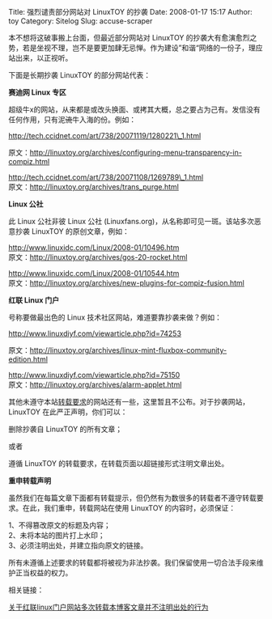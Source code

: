 Title: 强烈谴责部分网站对 LinuxTOY 的抄袭
Date: 2008-01-17 15:17
Author: toy
Category: Sitelog
Slug: accuse-scraper

本不想将这破事搬上台面，但最近部分网站对 LinuxTOY
的抄袭大有愈演愈烈之势，若是坐视不理，岂不是要更加肆无忌惮。作为建设”和谐“网络的一份子，理应站出来，以正视听。

下面是长期抄袭 LinuxTOY 的部分网站代表：

**赛迪网 Linux 专区**

超级牛x的网站，从来都是或改头换面、或拷其大概，总之要占为己有。发信没有任何作用，只有泥~~流~~牛入海的份。例如：

http://tech.ccidnet.com/art/738/20071119/1280221\_1.html  

原文：<http://linuxtoy.org/archives/configuring-menu-transparency-in-compiz.html>

http://tech.ccidnet.com/art/738/20071108/1269789\_1.html  
原文：<http://linuxtoy.org/archives/trans_purge.html>

**Linux 公社**

此 Linux 公社非彼 Linux 公社
(Linuxfans.org)，从名称即可见一斑。该站多次恶意抄袭 LinuxTOY
的原创文章，例如：

http://www.linuxidc.com/Linux/2008-01/10496.htm  
原文：<http://linuxtoy.org/archives/gos-20-rocket.html>

http://www.linuxidc.com/Linux/2008-01/10544.htm  
原文：<http://linuxtoy.org/archives/new-plugins-for-compiz-fusion.html>

**红联 Linux 门户**

号称要做最出色的 Linux 技术社区网站，难道要靠抄袭来做？例如：

http://www.linuxdiyf.com/viewarticle.php?id=74253  

原文：<http://linuxtoy.org/archives/linux-mint-fluxbox-community-edition.html>

http://www.linuxdiyf.com/viewarticle.php?id=75150  
原文：<http://linuxtoy.org/archives/alarm-applet.html>

其他未遵守本站[转载要求](http://linuxtoy.org/faq/)的网站还有一些，这里暂且不公布。对于抄袭网站，LinuxTOY
在此严正声明，你们可以：

删除抄袭自 LinuxTOY 的所有文章；

或者

遵循 LinuxTOY 的转载要求，在转载页面以超链接形式注明文章出处。

**重申转载声明**

虽然我们在每篇文章下面都有转载提示，但仍然有为数很多的转载者不遵守转载要求。在此，我们重申，转载网站在使用
LinuxTOY 的内容时，必须保证：

1、不得篡改原文的标题及内容；  
2、未将本站的图片打上水印；  
3、必须注明出处，并建立指向原文的链接。

所有未遵循上述要求的转载都将被视为非法抄袭。我们保留使用一切合法手段来维护正当权益的权力。

相关链接：

[关于红联linux门户网站多次转载本博客文章并不注明出处的行为](http://yegle.net/2008/01/16/the-infringement-of-linuxdiyf/)
